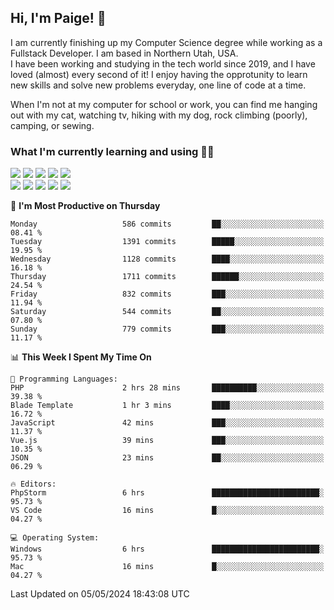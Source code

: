 ## Hi, I'm Paige! :vulcan_salute:

I am currently finishing up my Computer Science degree while working as a Fullstack Developer. I am based in Northern Utah, USA. \
I have been working and studying in the tech world since 2019, and I have loved (almost) every second of it! I enjoy having the opprotunity to learn new skills and solve new problems everyday, one line of code at a time.  

When I'm not at my computer for school or work, you can find me hanging out with my cat, watching tv, hiking with my dog, rock climbing (poorly), camping, or sewing.  

### What I'm currently learning and using :woman_technologist:
![](https://img.shields.io/badge/Laravel-FF2D20?style=for-the-badge&logo=laravel&logoColor=white) 
![](https://img.shields.io/badge/PHP-777BB4?style=for-the-badge&logo=php&logoColor=white)
![](https://img.shields.io/badge/Vue.js-35495E?style=for-the-badge&logo=vuedotjs&logoColor=4FC08D) 
![](https://img.shields.io/badge/MySQL-005C84?style=for-the-badge&logo=mysql&logoColor=white) 
![](https://img.shields.io/badge/Tailwind_CSS-38B2AC?style=for-the-badge&logo=tailwind-css&logoColor=white) \
![](https://img.shields.io/badge/Python-FFD43B?style=for-the-badge&logo=python&logoColor=blue)
![](https://img.shields.io/badge/Django-092E20?style=for-the-badge&logo=django&logoColor=green)
![](https://img.shields.io/badge/Kotlin-0095D5?&style=for-the-badge&logo=kotlin&logoColor=white)
![](https://img.shields.io/badge/Java-ED8B00?style=for-the-badge&logo=java&logoColor=white)
![](https://img.shields.io/badge/Haskell-5D4F85?style=for-the-badge&logo=haskell&logoColor=white) 

<!--START_SECTION:waka-->
📅 **I'm Most Productive on Thursday** 

```text
Monday                   586 commits         ██░░░░░░░░░░░░░░░░░░░░░░░   08.41 % 
Tuesday                  1391 commits        █████░░░░░░░░░░░░░░░░░░░░   19.95 % 
Wednesday                1128 commits        ████░░░░░░░░░░░░░░░░░░░░░   16.18 % 
Thursday                 1711 commits        ██████░░░░░░░░░░░░░░░░░░░   24.54 % 
Friday                   832 commits         ███░░░░░░░░░░░░░░░░░░░░░░   11.94 % 
Saturday                 544 commits         ██░░░░░░░░░░░░░░░░░░░░░░░   07.80 % 
Sunday                   779 commits         ███░░░░░░░░░░░░░░░░░░░░░░   11.17 % 
```


📊 **This Week I Spent My Time On** 

```text
💬 Programming Languages: 
PHP                      2 hrs 28 mins       ██████████░░░░░░░░░░░░░░░   39.38 % 
Blade Template           1 hr 3 mins         ████░░░░░░░░░░░░░░░░░░░░░   16.72 % 
JavaScript               42 mins             ███░░░░░░░░░░░░░░░░░░░░░░   11.37 % 
Vue.js                   39 mins             ███░░░░░░░░░░░░░░░░░░░░░░   10.35 % 
JSON                     23 mins             ██░░░░░░░░░░░░░░░░░░░░░░░   06.29 % 

🔥 Editors: 
PhpStorm                 6 hrs               ████████████████████████░   95.73 % 
VS Code                  16 mins             █░░░░░░░░░░░░░░░░░░░░░░░░   04.27 % 

💻 Operating System: 
Windows                  6 hrs               ████████████████████████░   95.73 % 
Mac                      16 mins             █░░░░░░░░░░░░░░░░░░░░░░░░   04.27 % 
```


 Last Updated on 05/05/2024 18:43:08 UTC
<!--END_SECTION:waka-->
